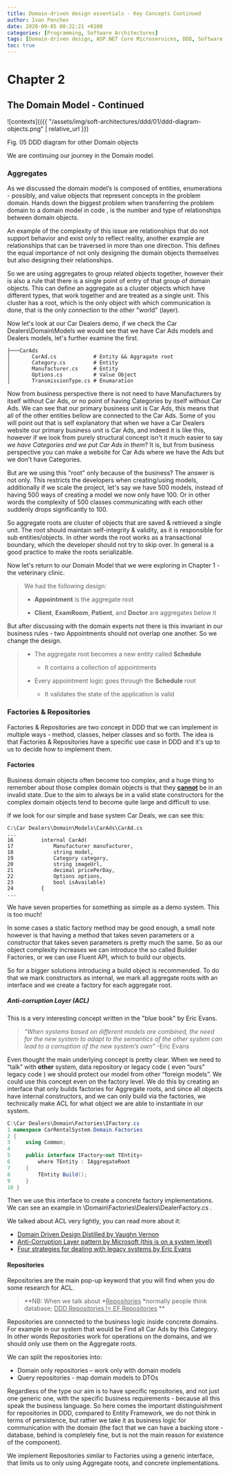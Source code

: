 ```yaml
---
title: Domain-driven design essentials - Key Concepts Continued
author: Ivan Penchev
date: 2020-09-05 08:22:21 +0100
categories: [Programming, Software Architectures]
tags: [Domain-driven design, ASP.NET Core Microservices, DDD, Software Architectures]
toc: true
---
```


# Chapter 2
## The Domain Model - Continued
![contexts](({{ "/assets/img/soft-architectures/ddd/01/ddd-diagram-objects.png" | relative_url }})

Fig. 05 DDD diagram for other Domain objects

We are continuing our journey in the Domain model.

### Aggregates

As we discussed the domain model’s is composed of entities, enumerations - possibly, and value objects that represent concepts in the problem domain. Hands down the biggest problem when transferring the problem domain to a domain model in code , is the number and type of relationships between domain objects. 

An example of the complexity of this issue are relationships that do not support behavior and exist only to reflect reality, another example are relationships that can be traversed in more than one direction. This defines the equal importance of not only designing the domain objects themselves but also designing their relationships.

So we are using aggregates to group related objects together, however their is also a rule that there is a single point of entry of that group of domain objects. This can define an aggregate as a cluster objects which have different types, that work together and are treated as a single unit. This cluster has a root, which is the only object with which communication is done, that is the only connection to the other "world" (layer).

Now let's look at our Car Dealers demo, if we check the Car Dealers\Domain\Models we would see that we have Car Ads models and Dealers models, let's further examine the first.

```
├───CarAds
│       CarAd.cs 			# Entity && Aggragate root
│       Category.cs 		# Entity
│       Manufacturer.cs 	# Entity
│       Options.cs 			# Value Object
│       TransmissionType.cs # Enumaration
```

Now from business perspective there is not need to have Manufacturers by itself  without Car Ads, or no point of having Categories by itself without Car Ads. We can see that our primary business unit is Car Ads, this means that all of the other entities bellow are connected to the Car Ads.  Some of you will point out that is self explanatory that when we have a Car Dealers website our primary business unit is Car Ads, and indeed it is like this, however if we look from purely structural concept isn't it much easier to say *we have Categories and we put Car Ads in them*? It is, but from business perspective you can make a website for Car Ads where we have the Ads but we don't have Categories.

But are we using this "root" only because of the business? The answer is not only. This restricts the developers when creating/using models, additionally if we scale the project, let's say we have 500 models,  instead of having 500 ways of creating a model we now only have 100. Or in other words the complexity of 500 classes communicating with each other suddenly drops significantly to 100.

So aggregate roots are cluster of objects that are saved & retrieved a single unit. The root should maintain self-integrity & validity, as it is responsible for sub entities/objects. In other words the root works as a transactional boundary, which the developer should not try to skip over. In general is a good practice to make the roots serializable.

Now let's return to our Domain Model that we were exploring in Chapter 1 - the veterinary clinic. 

> We had the following design:
>
> * **Appointment** is the aggregate root
>
> * **Client**, **ExamRoom**, **Patient**, and **Doctor** are aggregates below it

But after discussing with the domain experts not there is this invariant in our business rules - two Appointments should not overlap one another. So we change the design.

> * The aggregate root becomes a new entity called **Schedule**
>   * It contains a collection of appointments
>
> * Every appointment logic goes through the **Schedule** root
>   * It validates the state of the application is valid

### Factories & Repositories

Factories & Repositories are two concept in DDD that we can implement in multiple ways - method, classes, helper classes and so forth. The idea is that Factories & Repositories have a specific use case in DDD and it's up to us to decide how to implement them.

#### Factories

Business domain objects often become too complex, and a huge thing to remember about those complex domain objects is that they **<u>cannot</u>** be in an invalid state. Due to the aim to always be in a valid state constructors for the complex domain objects tend to become quite large and difficult to use.

If we look for our simple and base system Car Deals, we can see this:

```CSharp
C:\Car Dealers\Domain\Models\CarAds\CarAd.cs
...
16         internal CarAd(
17             Manufacturer manufacturer,
18             string model,
19             Category category,
20             string imageUrl,
21             decimal pricePerDay,
22             Options options,
23             bool isAvailable)
24         {
...
```

We have seven properties for something as simple as a demo system. This is too much!

In some cases a static factory method may be good enough, a small note however is that having a method that takes seven parameters or a constructor that takes seven parameters is pretty much the same. So as our object complexity increases we can introduce the so called Builder Factories, or we can use Fluent API, which to build our objects.

So for a  bigger solutions introducing a build object is recommended. To do that we mark constructors as internal, we mark all aggregate roots with an interface and we create a factory for each aggregate root.

##### Anti-corruption Layer (ACL)

This is a very interesting concept written in the "blue book" by Eric Evans. 

> *“When systems based on different models are combined, the need for the new system to adapt to the semantics of the other system can lead to a corruption of the new system’s own”*
> -Eric Evans

Even thought the main underlying concept is pretty clear. When we need to “talk” with **other** system, data repository or legacy code ( even “ours” legacy code ) we should protect our model from other “foreign models”. We could use this concept even on the factory level. We do this by creating an interface that only builds factories for Aggregate roots, and since all objects have internal constructors, and we can only build via the factories, we technically make ACL for what object we are able to instantiate in our system.

```csharp
C:\Car Dealers\Domain\Factories\IFactory.cs
1 namespace CarRentalSystem.Domain.Factories
2 {
3     using Common;
4
5     public interface IFactory<out TEntity>
6         where TEntity : IAggregateRoot
7     {
8         TEntity Build();
9     }
10 }
```

Then we use this interface to create a concrete factory implementations. We can see an example in \Domain\Factories\Dealers\DealerFactory.cs .

We talked about ACL very lightly, you can read more about it:

* [Domain Driven Design Distilled by Vaughn Vernon](https://www.amazon.com/Domain-Driven-Design-Distilled-Vaughn-Vernon/dp/0134434420) 
* [Anti-Corruption Layer pattern by Microsoft (this is on a system level)](https://docs.microsoft.com/en-us/azure/architecture/patterns/anti-corruption-layer)
* [Four strategies for dealing with legacy systems by Eric Evans](https://dddcommunity.org/library/evans_2011_2/2)

#### Repositories

Repositories are the main pop-up keyword that you will find when you do some research for ACL. 

> **NB: When we talk about *<u>Repositories</u> *normally people think database; <u>DDD Repositories != EF Repositories</u> **

Repositories are connected to the business logic inside concrete domains. For example in our system that would be Find all Car Ads by this Category. In other words Repositories work for operations on the domains, and we should only use them on the Aggregate roots. 

We can split the  repositories into:

* Domain only repositories – work only with domain models
* Query repositories - map domain models to DTOs

Regardless of the type our aim is to have specific repositories, and not just one generic one, with the specific business requirements - because all this speak the business language. So here comes the important distinguishment for repositories in DDD, compared to Entity Framework, we do not think in terms of persistence, but rather we take it as business logic for communication with the domain (the fact that we can have a backing store - database, behind is completely fine, but is not the main reason for existence of the component).

We implement Repositories similar to Factories using a generic interface, that limits us to only using Aggregate roots, and concrete implementations.



